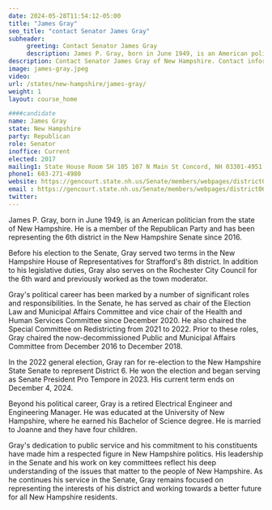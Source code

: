 ```yaml
---
date: 2024-05-28T11:54:12-05:00
title: "James Gray"
seo_title: "contact Senator James Gray"
subheader:
     greeting: Contact Senator James Gray
     description: James P. Gray, born in June 1949, is an American politician from the state of New Hampshire. He is a member of the Republican Party and has been representing the 6th district in the New Hampshire Senate since 2016.
description: Contact Senator James Gray of New Hampshire. Contact information for James Gray includes email address, phone number, and mailing address.
image: james-gray.jpeg
video:
url: /states/new-hampshire/james-gray/
weight: 1
layout: course_home

####candidate
name: James Gray
state: New Hampshire
party: Republican
role: Senator
inoffice: Current
elected: 2017
mailing1: State House Room SH 105 107 N Main St Concord, NH 03301-4951
phone1: 603-271-4980
website: https://gencourt.state.nh.us/Senate/members/webpages/district06.aspx/
email : https://gencourt.state.nh.us/Senate/members/webpages/district06.aspx/
twitter:
---
```

James P. Gray, born in June 1949, is an American politician from the state of New Hampshire. He is a member of the Republican Party and has been representing the 6th district in the New Hampshire Senate since 2016.

Before his election to the Senate, Gray served two terms in the New Hampshire House of Representatives for Strafford's 8th district. In addition to his legislative duties, Gray also serves on the Rochester City Council for the 6th ward and previously worked as the town moderator.

Gray's political career has been marked by a number of significant roles and responsibilities. In the Senate, he has served as chair of the Election Law and Municipal Affairs Committee and vice chair of the Health and Human Services Committee since December 2020. He also chaired the Special Committee on Redistricting from 2021 to 2022. Prior to these roles, Gray chaired the now-decommissioned Public and Municipal Affairs Committee from December 2016 to December 2018.

In the 2022 general election, Gray ran for re-election to the New Hampshire State Senate to represent District 6. He won the election and began serving as Senate President Pro Tempore in 2023. His current term ends on December 4, 2024.

Beyond his political career, Gray is a retired Electrical Engineer and Engineering Manager. He was educated at the University of New Hampshire, where he earned his Bachelor of Science degree. He is married to Joanne and they have four children.

Gray's dedication to public service and his commitment to his constituents have made him a respected figure in New Hampshire politics. His leadership in the Senate and his work on key committees reflect his deep understanding of the issues that matter to the people of New Hampshire. As he continues his service in the Senate, Gray remains focused on representing the interests of his district and working towards a better future for all New Hampshire residents.
